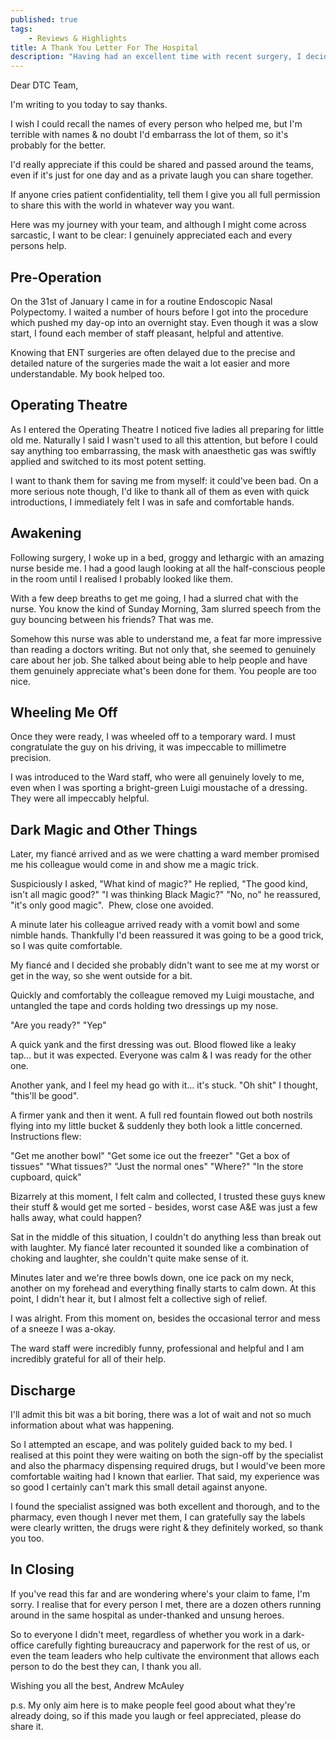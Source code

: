 ```yaml
---
published: true
tags: 
    - Reviews & Highlights
title: A Thank You Letter For The Hospital 
description: "Having had an excellent time with recent surgery, I decided to send them a letter of gratitude, with a few stories thrown in"
---
```


Dear DTC Team,

I'm writing to you today to say thanks. 

I wish I could recall the names of every person who helped me, but I'm terrible with names & no doubt I'd embarrass the lot of them, so it's probably for the better.

I'd really appreciate if this could be shared and passed around the teams, even if it's just for one day and as a private laugh you can share together. 

If anyone cries patient confidentiality, tell them I give you all full permission to share this with the world in whatever way you want.

Here was my journey with your team, and although I might come across sarcastic, I want to be clear: I genuinely appreciated each and every persons help.

[//]: # "What I Was In For"

## Pre-Operation
On the 31st of January I came in for a routine Endoscopic Nasal Polypectomy. I waited a number of hours before I got into the procedure which pushed my day-op into an overnight stay. Even though it was a slow start, I found each member of staff pleasant, helpful and attentive. 

Knowing that ENT surgeries are often delayed due to the precise and detailed nature of the surgeries made the wait a lot easier and more understandable. My book helped too.


## Operating Theatre
As I entered the Operating Theatre I noticed five ladies all preparing for little old me. Naturally I said I wasn't used to all this attention, but before I could say anything too embarrassing, the mask with anaesthetic gas was swiftly applied and switched to its most potent setting. 

I want to thank them for saving me from myself: it could've been bad. On a more serious note though, I'd like to thank all of them as even with quick introductions, I immediately felt I was in safe and comfortable hands.

## Awakening
Following surgery, I woke up in a bed, groggy and lethargic with an amazing nurse beside me. I had a good laugh looking at all the half-conscious people in the room until I realised I probably looked like them.

With a few deep breaths to get me going, I had a slurred chat with the nurse. You know the kind of Sunday Morning, 3am slurred speech from the guy bouncing between his friends? That was me.

Somehow this nurse was able to understand me, a feat far more impressive than reading a doctors writing. But not only that, she seemed to genuinely care about her job. She talked about being able to help people and have them genuinely appreciate what's been done for them. You people are too nice.


## Wheeling Me Off
Once they were ready, I was wheeled off to a temporary ward. I must congratulate the guy on his driving, it was impeccable to millimetre precision.

I was introduced to the Ward staff, who were all genuinely lovely to me, even when I was sporting a bright-green Luigi moustache of a dressing. They were all impeccably helpful.



## Dark Magic and Other Things
Later, my fiancé arrived and as we were chatting a ward member promised me his colleague would come in and show me a magic trick.

Suspiciously I asked, "What kind of magic?"
He replied, "The good kind, isn't all magic good?"
"I was thinking Black Magic?"
"No, no" he reassured, "it's only good magic". 
Phew, close one avoided.

A minute later his colleague arrived ready with a vomit bowl and some nimble hands. Thankfully I'd been reassured it was going to be a good trick, so I was quite comfortable.

My fiancé and I decided she probably didn't want to see me at my worst or get in the way, so she went outside for a bit.

Quickly and comfortably the colleague removed my Luigi moustache, and untangled the tape and cords holding two dressings up my nose.

"Are you ready?"
"Yep"

A quick yank and the first dressing was out. Blood flowed like a leaky tap... but it was expected. Everyone was calm & I was ready for the other one.

Another yank, and I feel my head go with it... it's stuck. 
"Oh shit" I thought, "this'll be good". 

A firmer yank and then it went. A full red fountain flowed out both nostrils flying into my little bucket & suddenly they both look a little concerned. Instructions flew:

"Get me another bowl"
"Get some ice out the freezer"
"Get a box of tissues"
"What tissues?"
"Just the normal ones"
"Where?"
"In the store cupboard, quick"

Bizarrely at this moment, I felt calm and collected, I trusted these guys knew their stuff & would get me sorted - besides, worst case A&E was just a few halls away, what could happen?

Sat in the middle of this situation, I couldn't do anything less than break out with laughter. My fiancé later recounted it sounded like a combination of choking and laughter, she couldn't quite make sense of it.

Minutes later and we're three bowls down, one ice pack on my neck, another on my forehead and everything finally starts to calm down. At this point, I didn't hear it, but I almost felt a collective sigh of relief.

I was alright. From this moment on, besides the occasional terror and mess of a sneeze I was a-okay.

The ward staff were incredibly funny, professional and helpful and I am incredibly grateful for all of their help.


## Discharge
I'll admit this bit was a bit boring, there was a lot of wait and not so much information about what was happening.

So I attempted an escape, and was politely guided back to my bed. I realised at this point they were waiting on both the sign-off by the specialist and also the pharmacy dispensing required drugs, but I would've been more comfortable waiting had I known that earlier. That said, my experience was so good I certainly can't mark this small detail against anyone. 

I found the specialist assigned was both excellent and thorough, and to the pharmacy, even though I never met them, I can gratefully say the labels were clearly written, the drugs were right & they definitely worked, so thank you too.

## In Closing
If you've read this far and are wondering where's your claim to fame, I'm sorry. I realise that for every person I met, there are a dozen others running around in the same hospital as under-thanked and unsung heroes.

So to everyone I didn't meet, regardless of whether you work in a dark-office carefully fighting bureaucracy and paperwork for the rest of us, or even the team leaders who help cultivate the environment that allows each person to do the best they can, I thank you all.

Wishing you all the best,
Andrew McAuley

p.s. My only aim here is to make people feel good about what they're already doing, so if this made you laugh or feel appreciated, please do share it.
